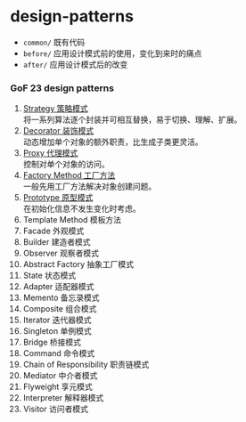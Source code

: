 # design-patterns

- `common/` 既有代码
- `before/` 应用设计模式前的使用，变化到来时的痛点
- `after/` 应用设计模式后的改变

### GoF 23 design patterns

1. [Strategy 策略模式](/src/main/java/com/lzhlyle/demo/design/pattern/gof/strategy)    
将一系列算法逐个封装并可相互替换，易于切换、理解、扩展。
2. [Decorator 装饰模式](/src/main/java/com/lzhlyle/demo/design/pattern/gof/decorator)    
动态增加单个对象的额外职责，比生成子类更灵活。
3. [Proxy 代理模式](/src/main/java/com/lzhlyle/demo/design/pattern/gof/proxy)    
控制对单个对象的访问。
4. [Factory Method 工厂方法](/src/main/java/com/lzhlyle/demo/design/pattern/gof/factoryMethod)    
一般先用工厂方法解决对象创建问题。
5. [Prototype 原型模式](/src/main/java/com/lzhlyle/demo/design/pattern/gof/prototype)     
在初始化信息不发生变化时考虑。
6. Template Method 模板方法
7. Facade 外观模式
8. Builder 建造者模式
9. Observer 观察者模式
10. Abstract Factory 抽象工厂模式
11. State 状态模式
12. Adapter 适配器模式
13. Memento 备忘录模式
14. Composite 组合模式
15. Iterator 迭代器模式
16. Singleton 单例模式
17. Bridge 桥接模式
18. Command 命令模式
19. Chain of Responsibility 职责链模式
20. Mediator 中介者模式
21. Flyweight 享元模式
22. Interpreter 解释器模式
23. Visitor 访问者模式